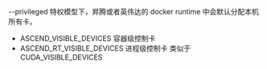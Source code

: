 


--privileged 特权模型下，昇腾或者英伟达的 docker runtime 中会默认分配本机所有卡。



- ASCEND_VISIBLE_DEVICES   容器级控制卡
- ASCEND_RT_VISIBLE_DEVICES  进程级控制卡    类似于 CUDA_VISIBLE_DEVICES






